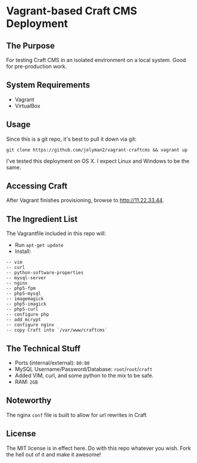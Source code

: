 # Vagrant-based Craft CMS Deployment

## The Purpose

For testing Craft CMS in an isolated environment on a local system. Good for pre-production work.

## System Requirements

* Vagrant
* VirtualBox

## Usage

Since this is a git repo, it's best to pull it down via git:

```git clone https://github.com/jelyman2/vagrant-craftcms && vagrant up```

I've tested this deployment on OS X. I expect Linux and Windows to be the same.

## Accessing Craft

After Vagrant finishes provisioning, browse to http://11.22.33.44.

## The Ingredient List

The Vagrantfile included in this repo will:

- Run `apt-get update`
- Install:
```
-- vim
-- curl
-- python-software-properties
-- mysql-server
-- nginx
-- php5-fpm
-- php5-mysql
-- imagemagick
-- php5-imagick
-- php5-curl
-- configure php
-- add mcrypt
-- configure nginx
-- copy Craft into `/var/www/craftcms`
```

## The Technical Stuff

- Ports (internal/external): `80:80`
- MySQL Username/Password/Database: `root`/`root`/`craft`
- Added VIM, curl, and some python to the mix to be safe.
- RAM: `2GB`

## Noteworthy

The nginx `conf` file is built to allow for url rewrites in Craft

## License

The MIT license is in effect here. Do with this repo whatever you wish. Fork the hell out of it and make it awesome!
